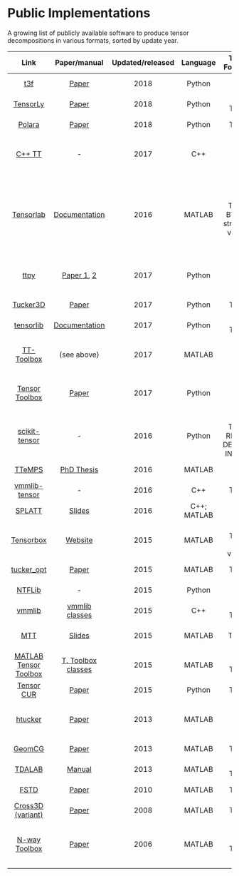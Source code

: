 # Public Implementations

A growing list of publicly available software to produce tensor decompositions in various formats, sorted by update year.

| Link |  Paper/manual | Updated/released | Language | Tensor Format(s) | Type
|:--:|:--:|:--:|:--:|:--:|:--:|
| [t3f](https://github.com/Bihaqo/t3f) | [Paper](https://arxiv.org/abs/1801.01928) | 2018 | Python | TT | Regression; deep learning
| [TensorLy](https://tensorly.github.io/stable/index.html) | [Paper](https://arxiv.org/abs/1610.09555) | 2018 | Python | Cp; Tucker | Tensor regression
| [Polara](https://github.com/Evfro/polara) | [Paper](https://arxiv.org/abs/1607.04228) | 2018 | Python | Tucker | Sparse compression
| [C++ TT](https://bitbucket.org/dzheltkov/c-tt-library) | - | 2017 | C++ | TT | Dense compression; adaptive sampling
| [Tensorlab](http://www.tensorlab.net/) | [Documentation](http://www.tensorlab.net/doc/) | 2016 | MATLAB | CP; Tucker; BTD; TT; structured variants | Dense and sparse compression (with optional constraints); tensor completion; adaptive sampling
| [ttpy](https://github.com/oseledets/ttpy) | [Paper 1](http://spring.inm.ras.ru/osel/wp-content/plugins/wp-publications-archive/openfile.php?action=open&file=28), [2](http://www.mat.uniroma2.it/~tvmsscho/papers/Tyrtyshnikov5.pdf) | 2017 | Python | TT | Dense compression; adaptive sampling
| [Tucker3D](https://github.com/rakhuba/tucker3d) | [Paper](http://arxiv.org/pdf/1402.5649.pdf) | 2017 | Python | Tucker | Adaptive sampling
| [tensorlib](https://github.com/tensorlib/tensorlib) | [Documentation](http://tensorlib.github.io/) | 2017 | Python | CP; Tucker | Dense compression
| [TT-Toolbox](https://github.com/oseledets/TT-Toolbox) | (see above) | 2017 | MATLAB | TT | Dense compression; adaptive sampling
| [Tensor Toolbox](https://pypi.python.org/pypi/TensorToolbox/) | [Paper](http://epubs.siam.org/doi/pdf/10.1137/15M1036919) | 2017 | Python | TT | Dense compression; adaptive sampling
| [scikit-tensor](https://github.com/mnick/scikit-tensor) | - | 2016 | Python | CP; Tucker; RESCAL; DEDICOM; INDSCAL | Dense/sparse compression
| [TTeMPS](http://anchp.epfl.ch/TTeMPS) | [PhD Thesis](https://infoscience.epfl.ch/record/217938) | 2016 | MATLAB | TT | Tensor completion
| [vmmlib-tensor](https://github.com/rballester/vmmlib-tensor) | - | 2016 | C++ | Tucker | Dense compression
| [SPLATT](http://shaden.io/splatt.html) | [Slides](http://www.shaden.io/pdf/2015-Smith-SPLATT-slides.pdf) | 2016 | C++; MATLAB | CP | Sparse compression
| [Tensorbox](http://www.bsp.brain.riken.jp/~phan/index.html#tensorbox) | [Website](http://www.bsp.brain.riken.jp/~phan/) | 2015 | MATLAB | CP, Tucker and variants | Dense compression (with various constraints)
| [tucker_opt](http://www.lair.irb.hr/ikopriva/Data/PhD_Students/mfilipovic/tucker_low_rank_completion_codes.zip) | [Paper](http://www.lair.irb.hr/ikopriva/Data/PhD_Students/mfilipovic/tc_paper.pdf) | 2015 | MATLAB | Tucker | Tensor completion
| [NTFLib](https://github.com/stitchfix/NTFLib) | - | 2015 | Python | NTF | Sparse compression
| [vmmlib](https://github.com/VMML/vmmlib) | [vmmlib classes](https://files.ifi.uzh.ch/vmml/ta_tutorial/vmmlib_ta_classes.pdf) | 2015 | C++ | CP; Tucker | Dense compression
| [MTT](https://github.com/andrewssobral/mtt) | [Slides](http://www.slideshare.net/andrewssobral/matrix-and-tensor-tools-for-computer-vision) | 2015 | MATLAB | CP; Tucker; NTF | Dense compression
| [MATLAB Tensor Toolbox](http://www.sandia.gov/~tgkolda/TensorToolbox/index-2.6.html) | [T. Toolbox classes](http://dl.acm.org/citation.cfm?doid=1186785.1186794) | 2015 | MATLAB | CP; Tucker | Dense/sparse compression
| [Tensor CUR](https://github.com/arvindks/tensorcur) | [Paper](http://arxiv.org/pdf/1511.05208v3) | 2015 | Python | Tucker | Adaptive sampling
| [htucker](http://anchp.epfl.ch/htucker) | [Paper](http://sma.epfl.ch/~anchpcommon/publications/htucker.pdf) | 2013 | MATLAB | HT | Dense compression; adaptive samping
| [GeomCG](http://anchp.epfl.ch/geomCG) | [Paper](http://sma.epfl.ch/~anchpcommon/publications/tensorcompletion.pdf) | 2013 | MATLAB | Tucker | Tensor completion
| [TDALAB](http://bsp.brain.riken.jp/TDALAB/) | [Manual](http://bsp.brain.riken.jp/~zhougx/tdalab/tdalab_guide.pdf) | 2013 | MATLAB | CP; Tucker | Dense compression
| [FSTD](web.fi.uba.ar/~ccaiafa/Code/FSTD1_package.rar) | [Paper](http://ac.els-cdn.com/S0024379510001394/1-s2.0-S0024379510001394-main.pdf?_tid=2b4511cc-51c3-11e6-8551-00000aab0f01&acdnat=1469381116_ac0c8c104651f51a54c0664b7b9466cf) | 2010 | MATLAB | Tucker | Adaptive sampling
| [Cross3D (variant)](http://spring.inm.ras.ru/osel/download/3d.tgz) | [Paper](http://spring.inm.ras.ru/osel/wp-content/plugins/wp-publications-archive/openfile.php?action=open&file=5) | 2008 | MATLAB | Tucker | Adaptive sampling
| [N-way Toolbox](http://www.models.life.ku.dk/nwaytoolbox) | [Paper](http://www.models.life.ku.dk/sites/default/files/TheNwayToolboxforMATLAB.pdf) | 2006 | MATLAB | CP, Tucker | Dense compression (optionally with missing values)
